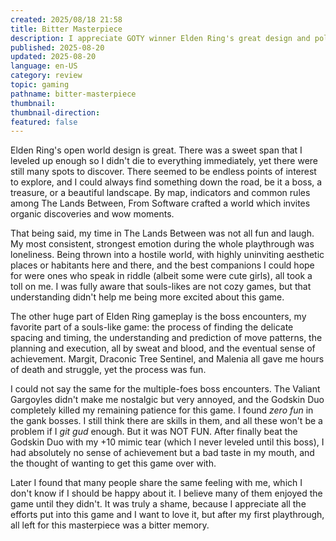 ```yaml
---
created: 2025/08/18 21:58
title: Bitter Masterpiece
description: I appreciate GOTY winner Elden Ring's great design and polished gameplay, but I still have a mixed feeling after.
published: 2025-08-20
updated: 2025-08-20
language: en-US
category: review
topic: gaming
pathname: bitter-masterpiece
thumbnail:
thumbnail-direction:
featured: false
---
```

Elden Ring's open world design is great. There was a sweet span that I leveled up enough so I didn't die to everything immediately, yet there were still many spots to discover. There seemed to be endless points of interest to explore, and I could always find something down the road, be it a boss, a treasure, or a beautiful landscape. By map, indicators and common rules among The Lands Between, From Software crafted a world which invites organic discoveries and wow moments.

That being said, my time in The Lands Between was not all fun and laugh. My most consistent, strongest emotion during the whole playthrough was loneliness. Being thrown into a hostile world, with highly uninviting aesthetic places or habitants here and there, and the best companions I could hope for were ones who speak in riddle (albeit some were cute girls), all took a toll on me. I was fully aware that souls-likes are not cozy games, but that understanding didn't help me being more excited about this game.

The other huge part of Elden Ring gameplay is the boss encounters, my favorite part of a souls-like game: the process of finding the delicate spacing and timing, the understanding and prediction of move patterns, the planning and execution, all by sweat and blood, and the eventual sense of achievement. Margit, Draconic Tree Sentinel, and Malenia all gave me hours of death and struggle, yet the process was fun.

I could not say the same for the multiple-foes boss encounters. The Valiant Gargoyles didn't make me nostalgic but very annoyed, and the Godskin Duo completely killed my remaining patience for this game. I found *zero fun* in the gank bosses. I still think there are skills in them, and all these won't be a problem if I _git gud_ enough. But it was NOT FUN. After finally beat the Godskin Duo with my +10 mimic tear (which I never leveled until this boss), I had absolutely no sense of achievement but a bad taste in my mouth, and the thought of wanting to get this game over with.

Later I found that many people share the same feeling with me, which I don't know if I should be happy about it. I believe many of them enjoyed the game until they didn't. It was truly a shame, because I appreciate all the efforts put into this game and I want to love it, but after my first playthrough, all left for this masterpiece was a bitter memory.